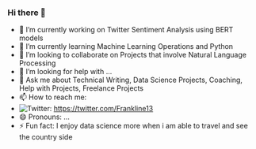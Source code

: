 ### Hi there 👋


- 🔭 I’m currently working on Twitter Sentiment Analysis using BERT models
- 🌱 I’m currently learning Machine Learning Operations and Python
- 👯 I’m looking to collaborate on Projects that involve Natural Language Processing
- 🤔 I’m looking for help with ...
- 💬 Ask me about Technical Writing, Data Science Projects, Coaching, Help with Projects, Freelance Projects 
- 📫 How to reach me: 
- ![Twitter]({https://img.shields.io/badge/Twitter-1DA1F2?style=for-the-badge&logo=twitter&logoColor=white}):  https://twitter.com/Frankline13 
- 😄 Pronouns: ...
- ⚡ Fun fact: I enjoy data science more when i am able to travel and see the country side

